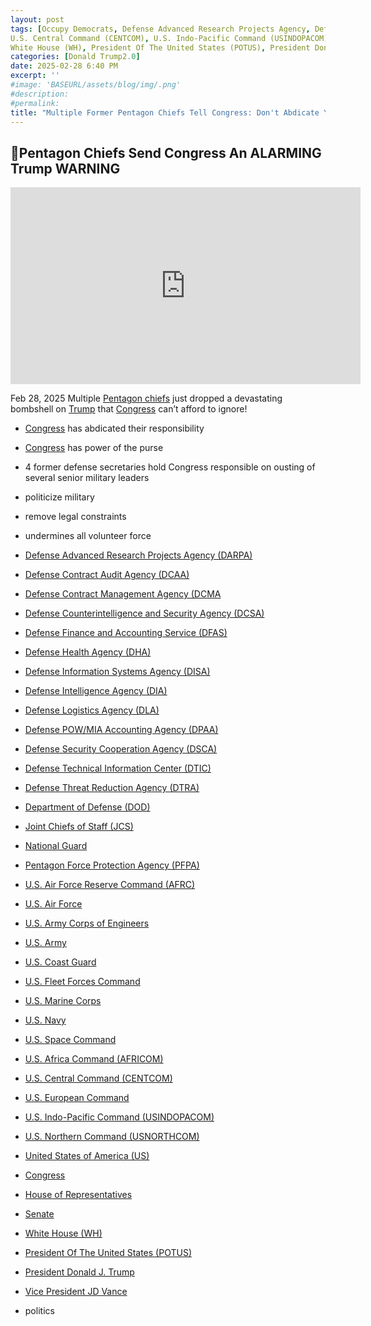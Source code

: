 ```yaml
---
layout: post
tags: [Occupy Democrats, Defense Advanced Research Projects Agency, Defense Contract Audit Agency (DCAA), Defense Contract Management Agency (DCMA, Defense Counterintelligence and Security Agency (DCSA), Defense Finance and Accounting Service (DFAS), Defense Health Agency (DHA), Defense Information Systems Agency (DISA), Defense Intelligence Agency (DIA), Defense Logistics Agency (DLA), Defense POW/MIA Accounting Agency (DPAA), Defense Security Cooperation Agency (DSCA), Defense Technical Information Center (DTIC), Defense ThreatReduction Agency (DTRA), pDepartment of Defense (DOD), Joint Chiefs of Staff (JCS), National Guard, Pentagon Force Protection Agency (PFPA), U.S. Air Force, U.S. Air Force Reserve Command (AFRC), U.S. Army, U.S. Army Corps of Engineers, U.S. Coast Guard, U.S. Fleet Forces Command, U.S. Marine Corps, U.S. Navy, U.S. Space Command, U.S. Africa Command (AFRICOM), 
U.S. Central Command (CENTCOM), U.S. Indo-Pacific Command (USINDOPACOM), U.S. Northern Command (USNORTHCOM), United States of America (US), House of Representatives, Senate, 
White House (WH), President Of The United States (POTUS), President Donald J. Trump, Vice President JD Vance, politics]
categories: [Donald Trump2.0]
date: 2025-02-28 6:40 PM
excerpt: ''
#image: 'BASEURL/assets/blog/img/.png'
#description:
#permalink:
title: "Multiple Former Pentagon Chiefs Tell Congress: Don't Abdicate Your Responsibility of the Power of the Purse"
---
```



## 🚨Pentagon Chiefs Send Congress An ALARMING Trump WARNING

<iframe width="560" height="315" src="https://www.youtube.com/embed/TOxu-UcZwdI?si=df2G4XES2KMSjaWy" title="YouTube video player" frameborder="0" allow="accelerometer; autoplay; clipboard-write; encrypted-media; gyroscope; picture-in-picture; web-share" referrerpolicy="strict-origin-when-cross-origin" allowfullscreen></iframe>

Feb 28, 2025
Multiple [Pentagon chiefs](https://www.defense.gov/) just dropped a devastating bombshell on [Trump](https://www.whitehouse.gov/administration/donald-j-trump/) that [Congress](https://www.congress.gov/) can’t afford to ignore!

- [Congress](https://www.congress.gov/) has abdicated their responsibility
- [Congress](https://www.congress.gov/) has power of the purse
- 4 former defense secretaries hold Congress responsible on ousting of several senior military leaders
- politicize military
- remove legal constraints
- undermines all volunteer force

- [Defense Advanced Research Projects Agency (DARPA)](https://www.darpa.mil/)
- [Defense Contract Audit Agency (DCAA)](https://www.dcaa.mil/)
- [Defense Contract Management Agency (DCMA](https://www.dcma.mil/)
- [Defense Counterintelligence and Security Agency (DCSA)](https://www.dcsa.mil/)
- [Defense Finance and Accounting Service (DFAS)](https://www.dfas.mil/)
- [Defense Health Agency (DHA)](https://www.health.mil/dha)
- [Defense Information Systems Agency (DISA)](http://www.disa.mil/)
- [Defense Intelligence Agency (DIA)](https://www.dia.mil/)
- [Defense Logistics Agency (DLA)](https://www.dla.mil/)
- [Defense POW/MIA Accounting Agency (DPAA)](https://www.dpaa.mil/)
- [Defense Security Cooperation Agency (DSCA)](https://www.dsca.mil/)
- [Defense Technical Information Center (DTIC)](https://discover.dtic.mil/)
- [Defense Threat Reduction Agency (DTRA)](https://www.dtra.mil/)
- [Department of Defense (DOD)](https://www.defense.gov/)
- [Joint Chiefs of Staff (JCS)](https://www.jcs.mil/)
- [National Guard](https://www.nationalguard.mil/)
- [Pentagon Force Protection Agency (PFPA)](https://www.pfpa.mil/)
- [U.S. Air Force Reserve Command (AFRC)](https://www.afrc.af.mil/)
- [U.S. Air Force](https://www.af.mil/)
- [U.S. Army Corps of Engineers](http://www.usace.army.mil/)
- [U.S. Army](https://www.army.mil/)
- [U.S. Coast Guard](https://www.uscg.mil/)
- [U.S. Fleet Forces Command](https://www.usff.navy.mil/)
- [U.S. Marine Corps](https://www.marines.mil/)
- [U.S. Navy](https://www.navy.mil/)
- [U.S. Space Command](https://www.spacecom.mil/)
- [U.S. Africa Command (AFRICOM)](https://www.africom.mil/)
- [U.S. Central Command (CENTCOM)](https://www.centcom.mil/)
- [U.S. European Command](https://www.eucom.mil/)
- [U.S. Indo-Pacific Command (USINDOPACOM)](https://www.pacom.mil/)
- [U.S. Northern Command (USNORTHCOM)](https://www.northcom.mil/)
- [United States of America (US)](https://www.usa.gov/)
- [Congress](https://www.congress.gov/)
- [House of Representatives](https://www.house.gov/)
- [Senate](https://www.senate.gov/)
- [White House (WH)](https://www.whitehouse.gov/)
- [President Of The United States (POTUS)](https://www.whitehouse.gov/)
- [President Donald J. Trump](https://www.whitehouse.gov/administration/donald-j-trump/)
- [Vice President JD Vance](https://www.whitehouse.gov/administration/jd-vance/)
- politics